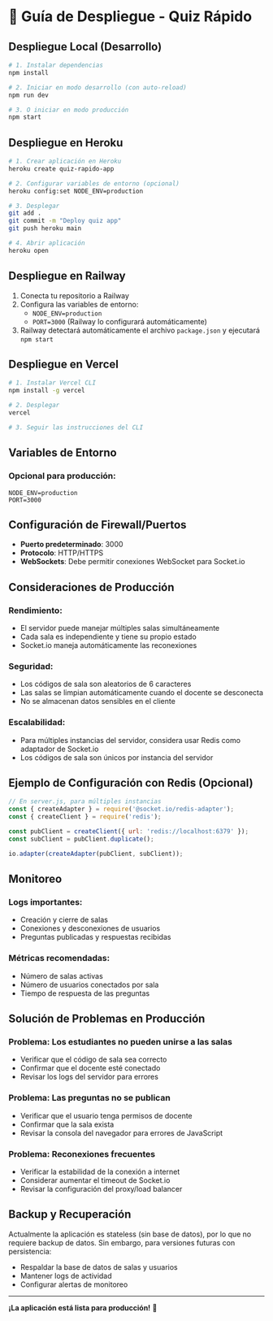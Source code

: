 # 🚀 Guía de Despliegue - Quiz Rápido

## Despliegue Local (Desarrollo)

```bash
# 1. Instalar dependencias
npm install

# 2. Iniciar en modo desarrollo (con auto-reload)
npm run dev

# 3. O iniciar en modo producción
npm start
```

## Despliegue en Heroku

```bash
# 1. Crear aplicación en Heroku
heroku create quiz-rapido-app

# 2. Configurar variables de entorno (opcional)
heroku config:set NODE_ENV=production

# 3. Desplegar
git add .
git commit -m "Deploy quiz app"
git push heroku main

# 4. Abrir aplicación
heroku open
```

## Despliegue en Railway

1. Conecta tu repositorio a Railway
2. Configura las variables de entorno:
   - `NODE_ENV=production`
   - `PORT=3000` (Railway lo configurará automáticamente)
3. Railway detectará automáticamente el archivo `package.json` y ejecutará `npm start`

## Despliegue en Vercel

```bash
# 1. Instalar Vercel CLI
npm install -g vercel

# 2. Desplegar
vercel

# 3. Seguir las instrucciones del CLI
```

## Variables de Entorno

### Opcional para producción:
```env
NODE_ENV=production
PORT=3000
```

## Configuración de Firewall/Puertos

- **Puerto predeterminado**: 3000
- **Protocolo**: HTTP/HTTPS
- **WebSockets**: Debe permitir conexiones WebSocket para Socket.io

## Consideraciones de Producción

### Rendimiento:
- El servidor puede manejar múltiples salas simultáneamente
- Cada sala es independiente y tiene su propio estado
- Socket.io maneja automáticamente las reconexiones

### Seguridad:
- Los códigos de sala son aleatorios de 6 caracteres
- Las salas se limpian automáticamente cuando el docente se desconecta
- No se almacenan datos sensibles en el cliente

### Escalabilidad:
- Para múltiples instancias del servidor, considera usar Redis como adaptador de Socket.io
- Los códigos de sala son únicos por instancia del servidor

## Ejemplo de Configuración con Redis (Opcional)

```javascript
// En server.js, para múltiples instancias
const { createAdapter } = require('@socket.io/redis-adapter');
const { createClient } = require('redis');

const pubClient = createClient({ url: 'redis://localhost:6379' });
const subClient = pubClient.duplicate();

io.adapter(createAdapter(pubClient, subClient));
```

## Monitoreo

### Logs importantes:
- Creación y cierre de salas
- Conexiones y desconexiones de usuarios
- Preguntas publicadas y respuestas recibidas

### Métricas recomendadas:
- Número de salas activas
- Número de usuarios conectados por sala
- Tiempo de respuesta de las preguntas

## Solución de Problemas en Producción

### Problema: Los estudiantes no pueden unirse a las salas
- Verificar que el código de sala sea correcto
- Confirmar que el docente esté conectado
- Revisar los logs del servidor para errores

### Problema: Las preguntas no se publican
- Verificar que el usuario tenga permisos de docente
- Confirmar que la sala exista
- Revisar la consola del navegador para errores de JavaScript

### Problema: Reconexiones frecuentes
- Verificar la estabilidad de la conexión a internet
- Considerar aumentar el timeout de Socket.io
- Revisar la configuración del proxy/load balancer

## Backup y Recuperación

Actualmente la aplicación es stateless (sin base de datos), por lo que no requiere backup de datos. Sin embargo, para versiones futuras con persistencia:

- Respaldar la base de datos de salas y usuarios
- Mantener logs de actividad
- Configurar alertas de monitoreo

---

**¡La aplicación está lista para producción!** 🚀
